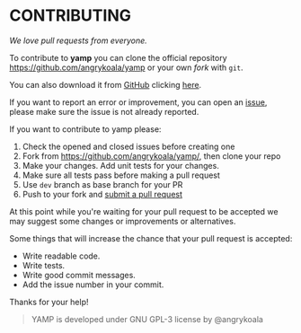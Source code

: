 # CONTRIBUTING
_We love pull requests from everyone._

To contribute to **yamp** you can clone the official repository <https://github.com/angrykoala/yamp> or your own _fork_ with `git`.

You can also download it from [GitHub](https://github.com) clicking [here](https://github.com/angrykoala/yamp/archive/master.zip).

If you want to report an error or improvement, you can open an [issue](https://github.com/angrykoala/yamp/issues), please make sure the issue is not already reported. 


If you want to contribute to yamp please:

1. Check the opened and closed issues before creating one
2. Fork from https://github.com/angrykoala/yamp/, then clone your repo
3. Make your changes. Add unit tests for your changes.
4. Make sure all tests pass before making a pull request
5. Use `dev` branch as base branch for your PR
6. Push to your fork and [submit a pull request][pr]

[pr]: https://github.com/angrykoala/yamp/compare/

At this point while you're waiting for your pull request to be accepted we may suggest some changes or improvements
or alternatives.

Some things that will increase the chance that your pull request is accepted:

* Write readable code.
* Write tests.
* Write good commit messages.
* Add the issue number in your commit.

Thanks for your help!

>YAMP is developed under GNU GPL-3 license by @angrykoala

